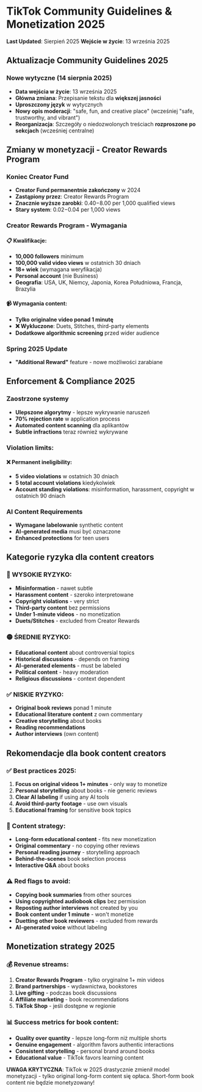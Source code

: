 # TikTok Community Guidelines & Monetization 2025

**Last Updated**: Sierpień 2025
**Wejście w życie**: 13 września 2025

## Aktualizacje Community Guidelines 2025

### Nowe wytyczne (14 sierpnia 2025)
- **Data wejścia w życie**: 13 września 2025
- **Główna zmiana**: Przepisanie tekstu dla **większej jasności**
- **Uproszczony język** w wytycznych
- **Nowy opis moderacji**: "safe, fun, and creative place" (wcześniej "safe, trustworthy, and vibrant")
- **Reorganizacja**: Szczegóły o niedozwolonych treściach **rozproszone po sekcjach** (wcześniej centralne)

## Zmiany w monetyzacji - Creator Rewards Program

### Koniec Creator Fund
- **Creator Fund permanentnie zakończony** w 2024
- **Zastąpiony przez**: Creator Rewards Program
- **Znacznie wyższe zarobki**: $0.40-$8.00 per 1,000 qualified views
- **Stary system**: $0.02-$0.04 per 1,000 views

### Creator Rewards Program - Wymagania
#### 📋 Kwalifikacje:
- **10,000 followers** minimum
- **100,000 valid video views** w ostatnich 30 dniach  
- **18+ wiek** (wymagana weryfikacja)
- **Personal account** (nie Business)
- **Geografia**: USA, UK, Niemcy, Japonia, Korea Południowa, Francja, Brazylia

#### 📹 Wymagania content:
- **Tylko originalne video ponad 1 minutę**
- **❌ Wykluczone**: Duets, Stitches, third-party elements
- **Dodatkowe algorithmic screening** przed wider audience

### Spring 2025 Update
- **"Additional Reward"** feature - nowe możliwości zarabiane

## Enforcement & Compliance 2025

### Zaostrzone systemy
- **Ulepszone algorytmy** - lepsze wykrywanie naruszeń  
- **70% rejection rate** w application process
- **Automated content scanning** dla aplikantów
- **Subtle infractions** teraz również wykrywane

### Violation limits:
#### ❌ Permanent ineligibility:
- **5 video violations** w ostatnich 30 dniach
- **5 total account violations** kiedykolwiek
- **Account standing violations**: misinformation, harassment, copyright w ostatnich 90 dniach

### AI Content Requirements
- **Wymagane labelowanie** synthetic content
- **AI-generated media** musi być oznaczone
- **Enhanced protections** for teen users

## Kategorie ryzyka dla content creators

### 🔴 WYSOKIE RYZYKO:
- **Misinformation** - nawet subtle
- **Harassment content** - szeroko interpretowane
- **Copyright violations** - very strict
- **Third-party content** bez permissions
- **Under 1-minute videos** - no monetization
- **Duets/Stitches** - excluded from Creator Rewards

### 🟡 ŚREDNIE RYZYKO:
- **Educational content** about controversial topics  
- **Historical discussions** - depends on framing
- **AI-generated elements** - must be labeled
- **Political content** - heavy moderation
- **Religious discussions** - context dependent

### ✅ NISKIE RYZYKO:
- **Original book reviews** ponad 1 minute
- **Educational literature content** z own commentary
- **Creative storytelling** about books
- **Reading recommendations** 
- **Author interviews** (own content)

## Rekomendacje dla book content creators

### ✅ Best practices 2025:
1. **Focus on original videos 1+ minutes** - only way to monetize
2. **Personal storytelling** about books - nie generic reviews  
3. **Clear AI labeling** if using any AI tools
4. **Avoid third-party footage** - use own visuals
5. **Educational framing** for sensitive book topics

### 📱 Content strategy:
- **Long-form educational content** - fits new monetization
- **Original commentary** - no copying other reviews
- **Personal reading journey** - storytelling approach
- **Behind-the-scenes** book selection process
- **Interactive Q&A** about books

### ⚠️ Red flags to avoid:
- **Copying book summaries** from other sources
- **Using copyrighted audiobook clips** bez permission
- **Reposting author interviews** not created by you
- **Book content under 1 minute** - won't monetize
- **Duetting other book reviewers** - excluded from rewards
- **AI-generated voice** without labeling

## Monetization strategy 2025

### 💰 Revenue streams:
1. **Creator Rewards Program** - tylko oryginalne 1+ min videos
2. **Brand partnerships** - wydawnictwa, bookstores  
3. **Live gifting** - podczas book discussions
4. **Affiliate marketing** - book recommendations
5. **TikTok Shop** - jeśli dostępne w regionie

### 📊 Success metrics for book content:
- **Quality over quantity** - lepsze long-form niż multiple shorts
- **Genuine engagement** - algorithm favors authentic interactions
- **Consistent storytelling** - personal brand around books
- **Educational value** - TikTok favors learning content

**UWAGA KRYTYCZNA**: TikTok w 2025 drastycznie zmienił model monetyzacji - tylko original long-form content się opłaca. Short-form book content nie będzie monetyzowany!